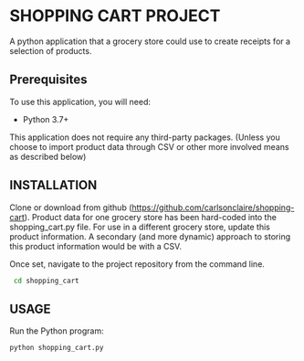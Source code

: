 

# SHOPPING CART PROJECT
A python application that a grocery store could use to create receipts for a selection of products.

## Prerequisites
To use this application, you will need:

  + Python 3.7+

This application does not require any third-party packages. (Unless you choose to import product data through CSV or other more involved means as described below)

## INSTALLATION
 Clone or download from github (https://github.com/carlsonclaire/shopping-cart). Product data for one grocery store has been hard-coded into the shopping_cart.py file. For use in a different grocery store, update this product information. A secondary (and more dynamic) approach to storing this product information would be with a CSV.

Once set, navigate to the project repository from the command line.

```sh
 cd shopping_cart
 ```

 ## USAGE
 Run the Python program:

 ```py
 python shopping_cart.py
 ```
